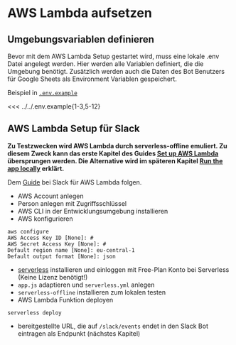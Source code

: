 # AWS Lambda aufsetzen

## Umgebungsvariablen definieren

Bevor mit dem AWS Lambda Setup gestartet wird, muss eine lokale .env Datei angelegt werden. Hier werden alle Variablen definiert, die die Umgebung benötigt. Zusätzlich werden auch die Daten des Bot Benutzers für Google Sheets als Environment Variablen gespeichert.

Beispiel in [`.env.example`](https://github.com/Roy0815/slack-service-bot/blob/main/.env.example)

<<< ../../.env.example{1-3,5-12}

## AWS Lambda Setup für Slack

**Zu Testzwecken wird AWS Lambda durch serverless-offline emuliert. Zu diesem Zweck kann das erste Kapitel des Guides [Set up AWS Lambda](https://tools.slack.dev/bolt-js/deployments/aws-lambda/#set-up-aws-lambda) übersprungen werden. Die Alternative wird im späteren Kapitel [Run the app locally](https://tools.slack.dev/bolt-js/deployments/aws-lambda/#run-the-app-locally) erklärt.**

Dem [Guide](https://tools.slack.dev/bolt-js/deployments/aws-lambda/) bei Slack für AWS Lambda folgen.

- AWS Account anlegen
- Person anlegen mit Zugriffsschlüssel
- AWS CLI in der Entwicklungsumgebung installieren
- AWS konfigurieren

```
aws configure
AWS Access Key ID [None]: #
AWS Secret Access Key [None]: #
Default region name [None]: eu-central-1
Default output format [None]: json
```

- [serverless](https://www.serverless.com/framework/docs/getting-started) installieren und einloggen mit Free-Plan Konto bei Serverless (Keine Lizenz benötigt!)
- `app.js` adaptieren und `serverless.yml` anlegen
- `serverless-offline` installieren zum lokalen testen
- AWS Lambda Funktion deployen

```
serverless deploy
```

- bereitgestellte URL, die auf `/slack/events` endet in den Slack Bot eintragen als Endpunkt (nächstes Kapitel)
